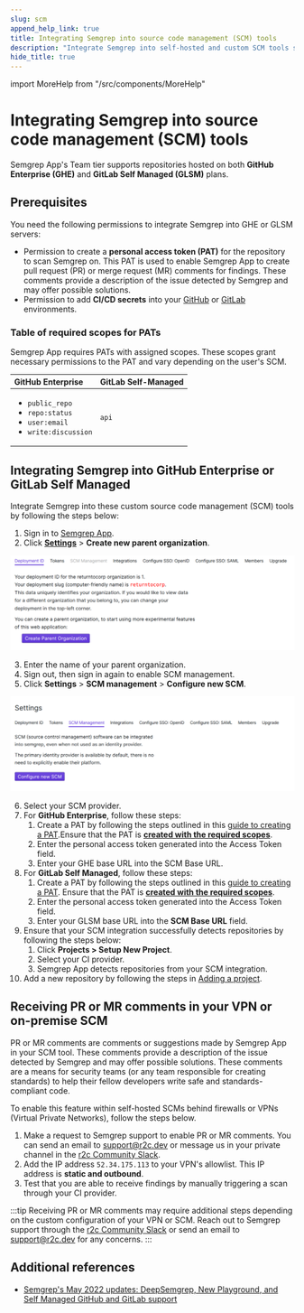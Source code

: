 ```yaml
---
slug: scm 
append_help_link: true
title: Integrating Semgrep into source code management (SCM) tools
description: "Integrate Semgrep into self-hosted and custom SCM tools such as GitHub Enterprise and GitLab Self Hosted."
hide_title: true
---
```


import MoreHelp from "/src/components/MoreHelp"

# Integrating Semgrep into source code management (SCM) tools

Semgrep App's Team tier supports repositories hosted on both **GitHub Enterprise (GHE)** and **GitLab Self Managed (GLSM)** plans.

## Prerequisites

You need the following permissions to integrate Semgrep into GHE or GLSM servers:

* Permission to create a **personal access token (PAT)** for the repository to scan Semgrep on. This PAT is used to enable Semgrep App to create pull request (PR) or merge request (MR) comments for findings. These comments provide a description of the issue detected by Semgrep and may offer possible solutions.
* Permission to add **CI/CD secrets** into your [GitHub](https://docs.github.com/en/actions/security-guides/encrypted-secrets) or [GitLab](https://docs.gitlab.com/ee/ci/secrets/) environments.

### Table of required scopes for PATs

Semgrep App requires PATs with assigned scopes. These scopes grant necessary permissions to the PAT and vary depending on the user's SCM.

| GitHub Enterprise          | GitLab Self-Managed        |
|:---------------------------|:---------------------------|
| <ul><li>`public_repo`</li> <li>`repo:status`</li> <li>`user:email`</li> <li>`write:discussion`</li></ul> | `api` |



## Integrating Semgrep into GitHub Enterprise or GitLab Self Managed 

Integrate Semgrep into these custom source code management (SCM) tools by following the steps below:

1. Sign in to [Semgrep App](https://semgrep.dev/login).
2. Click **[Settings](https://semgrep.dev/orgs/-/settings)** > **Create new parent organization**.

<div class = "bordered">

![Screenshot of settings for parent organization](../img/app-parent-org.png "Screenshot of settings for parent organization")

</div>

3. Enter the name of your parent organization.
4. Sign out, then sign in again to enable SCM management.
5. Click **Settings** > **SCM management** > **Configure new SCM**.

<div class = "bordered">

![Screenshot of SCM configuration tab](../img/app-scm.png)

</div>

6. Select your SCM provider.
7. For **GitHub Enterprise**, follow these steps:
    1. Create a PAT by following the steps outlined in this [guide to creating a PAT](https://docs.github.com/en/enterprise-server@3.1/authentication/keeping-your-account-and-data-secure/creating-a-personal-access-token).Ensure that the PAT is **[created with the required scopes](../scm/#table-of-required-scopes-for-pats)**.
    2. Enter the personal access token generated into the Access Token field.
    3. Enter your GHE base URL into the SCM Base URL.
8. For **GitLab Self Managed**, follow these steps:
    1. Create a PAT by following the steps outlined in this [guide to creating a PAT](https://docs.gitlab.com/ee/user/profile/personal_access_tokens.html). Ensure that the PAT is **[created with the required scopes](../scm/#table-of-required-scopes-for-pats)**.
    2. Enter the personal access token generated into the Access Token field.
    3. Enter your GLSM base URL into the **SCM Base URL** field.
9. Ensure that your SCM integration successfully detects repositories by following the steps below:
    1. Click **Projects > Setup New Project**.
    2. Select your CI provider.
    3. Semgrep App detects repositories from your SCM integration.
10. Add a new repository by following the steps in [Adding a project](../getting-started-with-semgrep-app/#adding-a-project).

## Receiving PR or MR comments in your VPN or on-premise SCM

PR or MR comments are comments or suggestions made by Semgrep App in your SCM tool. These comments provide a description of the issue detected by Semgrep and may offer possible solutions. These comments are a means for security teams (or any team responsible for creating standards) to help their fellow developers write safe and standards-compliant code.

To enable this feature within self-hosted SCMs behind firewalls or VPNs (Virtual Private Networks), follow the steps below.

 1. Make a request to Semgrep support to enable PR or MR comments. You can send an email to [support@r2c.dev](mailto:support@r2c.dev) or message us in your private channel in the [r2c Community Slack](https://r2c.dev/slack).
 2. Add the IP address `52.34.175.113` to your VPN's allowlist. This IP address is **static and outbound**.
 3. Test that you are able to receive findings by manually triggering a scan through your CI provider.

:::tip
Receiving PR or MR comments may require additional steps depending on the custom configuration of your VPN or SCM. Reach out to Semgrep support through the [r2c Community Slack](https://r2c.dev/slack) or send an email to [support@r2c.dev](mailto:support@r2c.dev) for any concerns.
:::

## Additional references
* [Semgrep's May 2022 updates: DeepSemgrep, New Playground, and Self Managed GitHub and GitLab support](https://r2c.dev/blog/2022/semgreps-may-2022-updates/)


<MoreHelp />
